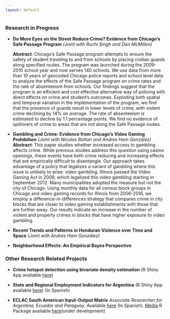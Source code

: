 ```yaml
---
layout: default
---
```


### Research in  Progress

* **Do More Eyes on the Street Reduce Crime? Evidence from Chicago’s Safe Passage Program** *(Joint with Ruchi Singh and Dan McMillen)*

	**Abstract**:
    Chicago’s Safe Passage program attempts to ensure the safety of student traveling to and from schools by placing civilian guards along specified routes.  The program was launched during the 2009-2010 school year and now serves 140 schools.  We use data from more than 10 years of geocoded Chicago police reports and school level data to analyze the effects of the Safe Passage program on crime rates and the rate of absenteeism from schools.  Our findings suggest that the program is an efficient and cost effective alternative way of policing with direct effects on crime and student’s outcomes.  Exploiting both spatial and temporal variation in the implementation of the program, we find that the presence of guards result in lower levels of crime, with violent crime declining by 14% on average.  The rate of absenteeism is estimated to decline by 1.1 percentage points. We find no evidence of spillovers of crime to areas that are not along the Safe Passage routes.


* **Gambling and Crime: Evidence from Chicago’s Video Gaming Prohibition**
	*(Joint with Nicolas Bottan and Andrés Ham González)*
	**Abstract**:
	This paper studies whether increased access to gambling affects crime. While previous studies address this question using casino openings, these events have both crime reducing and increasing effects that are empirically difficult to disentangle. Our approach takes advantage of a policy that legalizes a variant of gambling where this issue is unlikely to arise: video gambling. Illinois passed the Video Gaming Act in 2009, which legalized this video gambling starting in September 2012. Many municipalities adopted the measure but not the city of Chicago. Using monthly data for all census block groups in Chicago and video gaming records for Illinois from 2006-2016, we employ a difference-in-differences strategy that compares crime in city blocks that are closer to video gaming establishments with those that are further away. Our results indicate an increase in the number of violent and property crimes in blocks that have higher exposure to video gambling.


* **Recent Trends and Patterns in Honduran Violence over Time and Space**
	*(Joint with Andrés Ham González)*

* **Neighborhood Effects: An Empirical Bayes Perspective**



### Other Research Related Projects

* **Crime hotspot detection using bivariate density estimation** (R Shiny App available [here](http://ragnar.econ.uiuc.edu:8080/crime_hotspots/))

* **State and Regional Employment Indicators for Argentina** (R Shiny App available [here](https://lid-maimonides.shinyapps.io/shift_share_provincias/)) (In Spanish)


* **ECLAC South American Input-Output Matrix** *Associate Researcher for Argentina, Ecuador and Paraguay.* Available [here](http://www.cepal.org/es/publicaciones/40271-la-matriz-insumo-producto-america-sur-principales-supuestos-consideraciones) (In Spanish). [Media](http://www.cepal.org/es/notas/la-cepal-ipea-publican-la-matriz-insumo-producto-america-sur) R Package available [here](https://github.com/ignaciomsarmiento/ioanalysis)(under development)


